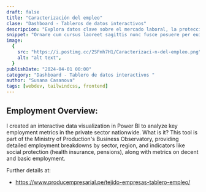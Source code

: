 ```yaml
---
draft: false
title: "Caracterización del empleo"
clase: "Dashboard - Tableros de datos interactivos"
descripcion: "Explora datos clave sobre el mercado laboral, la protección al consumidor, la situación empresarial y el comercio exterior peruano."
snippet: "Ornare cum cursus laoreet sagittis nunc fusce posuere per euismod dis vehicula a, semper fames lacus maecenas dictumst pulvinar neque enim non potenti. Torquent hac sociosqu eleifend potenti."
image:
  {
    src: "https://i.postimg.cc/2SFmh7H1/Caracterizaci-n-del-empleo.png",
    alt: "alt text",
  }
publishDate: "2024-04-01 00:00"
category: "Dashboard - Tablero de datos interactivos "
author: "Susana Casanova"
tags: [webdev, tailwindcss, frontend]
---
```


## Employment Overview:

I created an interactive data visualization in Power BI to analyze key employment metrics in the private sector nationwide.
What is it?
This tool is part of the Ministry of Production's Business Observatory, providing detailed employment breakdowns by sector, region, and indicators like social protection (health insurance, pensions), along with metrics on decent and basic employment.

Further details at:
-  https://www.producempresarial.pe/tejido-empresas-tablero-empleo/